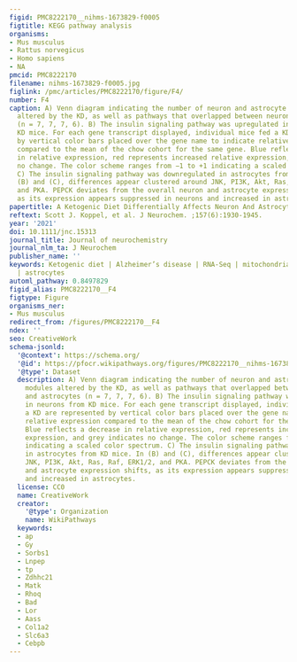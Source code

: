 ```yaml
---
figid: PMC8222170__nihms-1673829-f0005
figtitle: KEGG pathway analysis
organisms:
- Mus musculus
- Rattus norvegicus
- Homo sapiens
- NA
pmcid: PMC8222170
filename: nihms-1673829-f0005.jpg
figlink: /pmc/articles/PMC8222170/figure/F4/
number: F4
caption: A) Venn diagram indicating the number of neuron and astrocyte pathway modules
  altered by the KD, as well as pathways that overlapped between neurons and astrocytes
  (n = 7, 7, 7, 6). B) The insulin signaling pathway was upregulated in neurons from
  KD mice. For each gene transcript displayed, individual mice fed a KD are represented
  by vertical color bars placed over the gene name to indicate relative expression
  compared to the mean of the chow cohort for the same gene. Blue reflects a decrease
  in relative expression, red represents increased relative expression, and grey indicates
  no change. The color scheme ranges from −1 to +1 indicating a scaled color spectrum.
  C) The insulin signaling pathway was downregulated in astrocytes from KD mice. In
  (B) and (C), differences appear clustered around JNK, PI3K, Akt, Ras, Raf, ERK1/2,
  and PKA. PEPCK deviates from the overall neuron and astrocyte expression shifts,
  as its expression appears suppressed in neurons and increased in astrocytes.
papertitle: A Ketogenic Diet Differentially Affects Neuron And Astrocyte Transcription.
reftext: Scott J. Koppel, et al. J Neurochem. ;157(6):1930-1945.
year: '2021'
doi: 10.1111/jnc.15313
journal_title: Journal of neurochemistry
journal_nlm_ta: J Neurochem
publisher_name: ''
keywords: Ketogenic diet | Alzheimer’s disease | RNA-Seq | mitochondria | neurons
  | astrocytes
automl_pathway: 0.8497829
figid_alias: PMC8222170__F4
figtype: Figure
organisms_ner:
- Mus musculus
redirect_from: /figures/PMC8222170__F4
ndex: ''
seo: CreativeWork
schema-jsonld:
  '@context': https://schema.org/
  '@id': https://pfocr.wikipathways.org/figures/PMC8222170__nihms-1673829-f0005.html
  '@type': Dataset
  description: A) Venn diagram indicating the number of neuron and astrocyte pathway
    modules altered by the KD, as well as pathways that overlapped between neurons
    and astrocytes (n = 7, 7, 7, 6). B) The insulin signaling pathway was upregulated
    in neurons from KD mice. For each gene transcript displayed, individual mice fed
    a KD are represented by vertical color bars placed over the gene name to indicate
    relative expression compared to the mean of the chow cohort for the same gene.
    Blue reflects a decrease in relative expression, red represents increased relative
    expression, and grey indicates no change. The color scheme ranges from −1 to +1
    indicating a scaled color spectrum. C) The insulin signaling pathway was downregulated
    in astrocytes from KD mice. In (B) and (C), differences appear clustered around
    JNK, PI3K, Akt, Ras, Raf, ERK1/2, and PKA. PEPCK deviates from the overall neuron
    and astrocyte expression shifts, as its expression appears suppressed in neurons
    and increased in astrocytes.
  license: CC0
  name: CreativeWork
  creator:
    '@type': Organization
    name: WikiPathways
  keywords:
  - ap
  - Gy
  - Sorbs1
  - Lnpep
  - tp
  - Zdhhc21
  - Matk
  - Rhoq
  - Bad
  - Lor
  - Aass
  - Col1a2
  - Slc6a3
  - Cebpb
---
```

